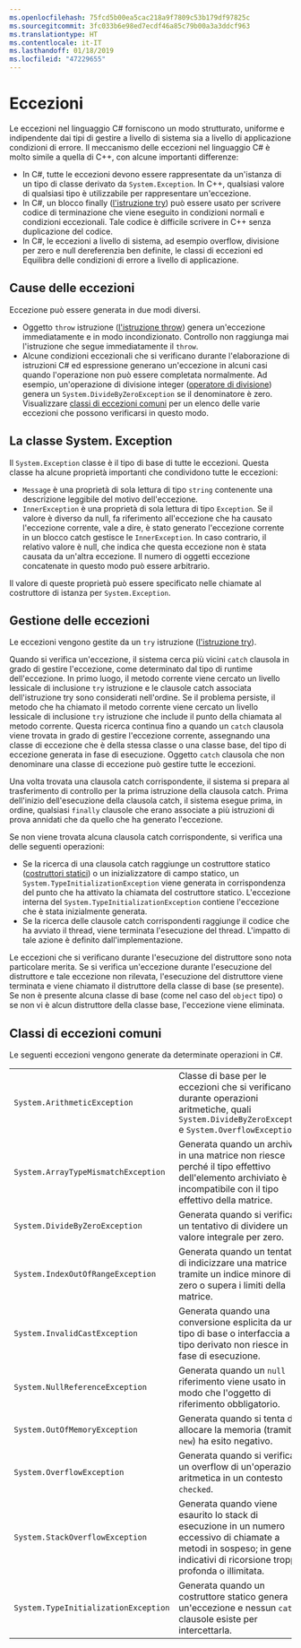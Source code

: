 ```yaml
---
ms.openlocfilehash: 75fcd5b00ea5cac218a9f7809c53b179df97825c
ms.sourcegitcommit: 3fc033b6e98ed7ecdf46a85c79b00a3a3ddcf963
ms.translationtype: HT
ms.contentlocale: it-IT
ms.lasthandoff: 01/18/2019
ms.locfileid: "47229655"
---
```

# <a name="exceptions"></a>Eccezioni

Le eccezioni nel linguaggio C# forniscono un modo strutturato, uniforme e indipendente dai tipi di gestire a livello di sistema sia a livello di applicazione condizioni di errore. Il meccanismo delle eccezioni nel linguaggio C# è molto simile a quella di C++, con alcune importanti differenze:

*  In C#, tutte le eccezioni devono essere rappresentate da un'istanza di un tipo di classe derivato da `System.Exception`. In C++, qualsiasi valore di qualsiasi tipo è utilizzabile per rappresentare un'eccezione.
*  In C#, un blocco finally ([l'istruzione try](statements.md#the-try-statement)) può essere usato per scrivere codice di terminazione che viene eseguito in condizioni normali e condizioni eccezionali. Tale codice è difficile scrivere in C++ senza duplicazione del codice.
*  In C#, le eccezioni a livello di sistema, ad esempio overflow, divisione per zero e null dereferenzia ben definite, le classi di eccezioni ed Equilibra delle condizioni di errore a livello di applicazione.

## <a name="causes-of-exceptions"></a>Cause delle eccezioni

Eccezione può essere generata in due modi diversi.

*  Oggetto `throw` istruzione ([l'istruzione throw](statements.md#the-throw-statement)) genera un'eccezione immediatamente e in modo incondizionato. Controllo non raggiunga mai l'istruzione che segue immediatamente il `throw`.
*  Alcune condizioni eccezionali che si verificano durante l'elaborazione di istruzioni C# ed espressione generano un'eccezione in alcuni casi quando l'operazione non può essere completata normalmente. Ad esempio, un'operazione di divisione integer ([operatore di divisione](expressions.md#division-operator)) genera un `System.DivideByZeroException` se il denominatore è zero. Visualizzare [classi di eccezioni comuni](exceptions.md#common-exception-classes) per un elenco delle varie eccezioni che possono verificarsi in questo modo.

## <a name="the-systemexception-class"></a>La classe System. Exception

Il `System.Exception` classe è il tipo di base di tutte le eccezioni. Questa classe ha alcune proprietà importanti che condividono tutte le eccezioni:

*  `Message` è una proprietà di sola lettura di tipo `string` contenente una descrizione leggibile del motivo dell'eccezione.
*  `InnerException` è una proprietà di sola lettura di tipo `Exception`. Se il valore è diverso da null, fa riferimento all'eccezione che ha causato l'eccezione corrente, vale a dire, è stato generato l'eccezione corrente in un blocco catch gestisce le `InnerException`. In caso contrario, il relativo valore è null, che indica che questa eccezione non è stata causata da un'altra eccezione. Il numero di oggetti eccezione concatenate in questo modo può essere arbitrario.

Il valore di queste proprietà può essere specificato nelle chiamate al costruttore di istanza per `System.Exception`.

## <a name="how-exceptions-are-handled"></a>Gestione delle eccezioni

Le eccezioni vengono gestite da un `try` istruzione ([l'istruzione try](statements.md#the-try-statement)).

Quando si verifica un'eccezione, il sistema cerca più vicini `catch` clausola in grado di gestire l'eccezione, come determinato dal tipo di runtime dell'eccezione. In primo luogo, il metodo corrente viene cercato un livello lessicale di inclusione `try` istruzione e le clausole catch associata dell'istruzione try sono considerati nell'ordine. Se il problema persiste, il metodo che ha chiamato il metodo corrente viene cercato un livello lessicale di inclusione `try` istruzione che include il punto della chiamata al metodo corrente. Questa ricerca continua fino a quando un `catch` clausola viene trovata in grado di gestire l'eccezione corrente, assegnando una classe di eccezione che è della stessa classe o una classe base, del tipo di eccezione generata in fase di esecuzione. Oggetto `catch` clausola che non denominare una classe di eccezione può gestire tutte le eccezioni.

Una volta trovata una clausola catch corrispondente, il sistema si prepara al trasferimento di controllo per la prima istruzione della clausola catch. Prima dell'inizio dell'esecuzione della clausola catch, il sistema esegue prima, in ordine, qualsiasi `finally` clausole che erano associate a più istruzioni di prova annidati che da quello che ha generato l'eccezione.

Se non viene trovata alcuna clausola catch corrispondente, si verifica una delle seguenti operazioni:

*  Se la ricerca di una clausola catch raggiunge un costruttore statico ([costruttori statici](classes.md#static-constructors)) o un inizializzatore di campo statico, un `System.TypeInitializationException` viene generata in corrispondenza del punto che ha attivato la chiamata del costruttore statico. L'eccezione interna del `System.TypeInitializationException` contiene l'eccezione che è stata inizialmente generata.
*  Se la ricerca delle clausole catch corrispondenti raggiunge il codice che ha avviato il thread, viene terminata l'esecuzione del thread. L'impatto di tale azione è definito dall'implementazione.

Le eccezioni che si verificano durante l'esecuzione del distruttore sono nota particolare merita. Se si verifica un'eccezione durante l'esecuzione del distruttore e tale eccezione non rilevata, l'esecuzione del distruttore viene terminata e viene chiamato il distruttore della classe di base (se presente). Se non è presente alcuna classe di base (come nel caso del `object` tipo) o se non vi è alcun distruttore della classe base, l'eccezione viene eliminata.

## <a name="common-exception-classes"></a>Classi di eccezioni comuni

Le seguenti eccezioni vengono generate da determinate operazioni in C#.

|                                      |                |
|--------------------------------------|----------------|
| `System.ArithmeticException`         | Classe di base per le eccezioni che si verificano durante operazioni aritmetiche, quali `System.DivideByZeroException` e `System.OverflowException`. | 
| `System.ArrayTypeMismatchException`  | Generata quando un archivio in una matrice non riesce perché il tipo effettivo dell'elemento archiviato è incompatibile con il tipo effettivo della matrice. | 
| `System.DivideByZeroException`       | Generata quando si verifica un tentativo di dividere un valore integrale per zero. | 
| `System.IndexOutOfRangeException`    | Generata quando un tentativo di indicizzare una matrice tramite un indice minore di zero o supera i limiti della matrice. | 
| `System.InvalidCastException`        | Generata quando una conversione esplicita da un tipo di base o interfaccia a un tipo derivato non riesce in fase di esecuzione. | 
| `System.NullReferenceException`      | Generata quando un `null` riferimento viene usato in modo che l'oggetto di riferimento obbligatorio. | 
| `System.OutOfMemoryException`        | Generata quando si tenta di allocare la memoria (tramite `new`) ha esito negativo. | 
| `System.OverflowException`           | Generata quando si verifica un overflow di un'operazione aritmetica in un contesto `checked`. | 
| `System.StackOverflowException`      | Generata quando viene esaurito lo stack di esecuzione in un numero eccessivo di chiamate a metodi in sospeso; in genere indicativi di ricorsione troppo profonda o illimitata. | 
| `System.TypeInitializationException` | Generata quando un costruttore statico genera un'eccezione e nessun `catch` clausole esiste per intercettarla. | 
